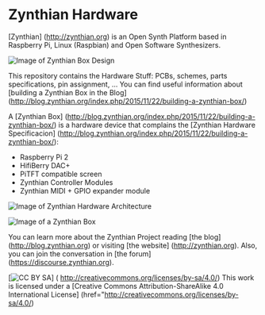 # Zynthian Hardware

[Zynthian] (http://zynthian.org) is an Open Synth Platform based in Raspberry Pi, Linux (Raspbian) and Open Software Synthesizers.

![Image of Zynthian Box Design](http://zynthian.org/img/github/zynthian-case-render-01.jpg)

This repository contains the Hardware Stuff: PCBs, schemes, parts specifications, pin assignment, ...
You can find useful information about [building a Zynthian Box in the Blog] (http://blog.zynthian.org/index.php/2015/11/22/building-a-zynthian-box/)

A [Zynthian Box] (http://blog.zynthian.org/index.php/2015/11/22/building-a-zynthian-box/) is a hardware device that complains the [Zynthian Hardware Specificacion] (http://blog.zynthian.org/index.php/2015/11/22/building-a-zynthian-box/):

+ Raspberry Pi 2
+ HifiBerry DAC+
+ PiTFT compatible screen
+ Zynthian Controller Modules
+ Zynthian MIDI + GPIO expander module

![Image of Zynthian Hardware Architecture](http://zynthian.org/img/github/zynthian_hardware_scheme.png)

![Image of a Zynthian Box](http://zynthian.org/img/github/zynthian-prototype2-01.jpg)

You can learn more about the Zynthian Project reading [the blog] (http://blog.zynthian.org) or visiting [the website] (http://zynthian.org). Also, you can join the conversation in [the forum] (https://discourse.zynthian.org).

[![CC BY SA](http://es.creativecommons.org/blog/wp-content/uploads/2013/04/by-sa_petit.png)] (
http://creativecommons.org/licenses/by-sa/4.0/) This work is licensed under a [Creative Commons Attribution-ShareAlike 4.0 International License] (href="http://creativecommons.org/licenses/by-sa/4.0/)
